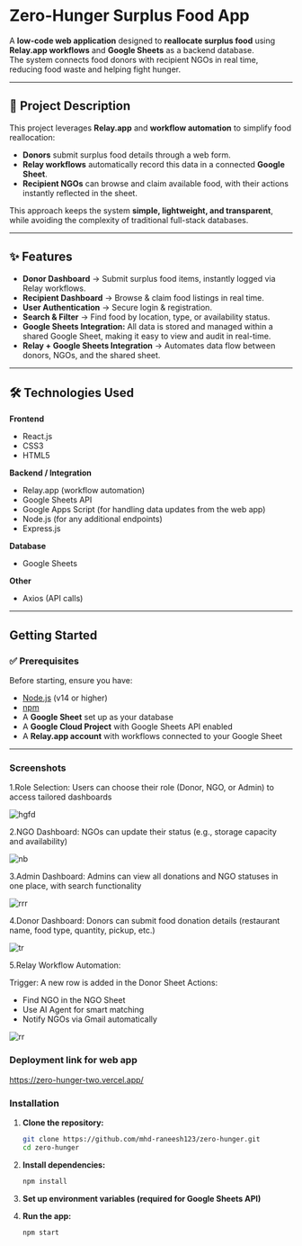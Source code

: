 # Zero-Hunger Surplus Food App

A **low-code web application** designed to **reallocate surplus food** using **Relay.app workflows** and **Google Sheets** as a backend database.  
The system connects food donors with recipient NGOs in real time, reducing food waste and helping fight hunger.  

---

## 📖 Project Description
This project leverages **Relay.app** and **workflow automation** to simplify food reallocation:  

- **Donors** submit surplus food details through a web form.  
- **Relay workflows** automatically record this data in a connected **Google Sheet**.  
- **Recipient NGOs** can browse and claim available food, with their actions instantly reflected in the sheet.  

This approach keeps the system **simple, lightweight, and transparent**, while avoiding the complexity of traditional full-stack databases.  

---

## ✨ Features
- **Donor Dashboard** → Submit surplus food items, instantly logged via Relay workflows.  
- **Recipient Dashboard** → Browse & claim food listings in real time.  
- **User Authentication** → Secure login & registration.  
- **Search & Filter** → Find food by location, type, or availability status.
- **Google Sheets Integration:** All data is stored and managed within a shared Google Sheet, making it easy to view and audit in real-time.
- **Relay + Google Sheets Integration** → Automates data flow between donors, NGOs, and the shared sheet.  

---

## 🛠️ Technologies Used
**Frontend**
- React.js  
- CSS3  
- HTML5  

**Backend / Integration**
- Relay.app (workflow automation)  
- Google Sheets API  
- Google Apps Script (for handling data updates from the web app)
- Node.js (for any additional endpoints)  
- Express.js  

**Database**
- Google Sheets  

**Other**
- Axios (API calls)  

---

## Getting Started
### ✅ Prerequisites
Before starting, ensure you have:  
- [Node.js](https://nodejs.org/en/) (v14 or higher)  
- [npm](https://www.npmjs.com/)  
- A **Google Sheet** set up as your database  
- A **Google Cloud Project** with Google Sheets API enabled  
- A **Relay.app account** with workflows connected to your Google Sheet  

---

### Screenshots
1.Role Selection:
Users can choose their role (Donor, NGO, or Admin) to access tailored dashboards

![hgfd](https://github.com/user-attachments/assets/dfc1a326-16f9-454d-afa2-1edd25e178fb)

2.NGO Dashboard:
NGOs can update their status (e.g., storage capacity and availability)

![nb](https://github.com/user-attachments/assets/636b8f59-539b-410e-8118-4aef58d15838)

3.Admin Dashboard:
Admins can view all donations and NGO statuses in one place, with search functionality

![rrr](https://github.com/user-attachments/assets/5c2502a8-9e3c-433b-899e-d07273f13fdd)

4.Donor Dashboard:
Donors can submit food donation details (restaurant name, food type, quantity, pickup, etc.)

![tr](https://github.com/user-attachments/assets/dced09ed-bdc3-4135-bd75-ef59a4cb7cd4)

5.Relay Workflow Automation:

Trigger: A new row is added in the Donor Sheet
Actions:
- Find NGO in the NGO Sheet
- Use AI Agent for smart matching
- Notify NGOs via Gmail automatically

![rr](https://github.com/user-attachments/assets/17842722-519f-44b8-8a60-57ba6760b208)



### Deployment link for web app
https://zero-hunger-two.vercel.app/


### Installation
1. **Clone the repository:**
   ```bash
   git clone https://github.com/mhd-raneesh123/zero-hunger.git
   cd zero-hunger
2. **Install dependencies:**
   ```bash
   npm install
3. **Set up environment variables (required for Google Sheets API)**

4. **Run the app:**
   ```bash
   npm start

